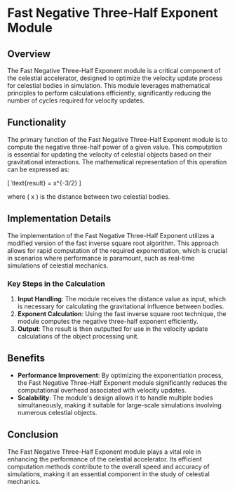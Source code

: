 # Fast Negative Three-Half Exponent Module

## Overview

The Fast Negative Three-Half Exponent module is a critical component of the celestial accelerator, designed to optimize the velocity update process for celestial bodies in simulation. This module leverages mathematical principles to perform calculations efficiently, significantly reducing the number of cycles required for velocity updates.

## Functionality

The primary function of the Fast Negative Three-Half Exponent module is to compute the negative three-half power of a given value. This computation is essential for updating the velocity of celestial objects based on their gravitational interactions. The mathematical representation of this operation can be expressed as:

\[ \text{result} = x^{-3/2} \]

where \( x \) is the distance between two celestial bodies.

## Implementation Details

The implementation of the Fast Negative Three-Half Exponent utilizes a modified version of the fast inverse square root algorithm. This approach allows for rapid computation of the required exponentiation, which is crucial in scenarios where performance is paramount, such as real-time simulations of celestial mechanics.

### Key Steps in the Calculation

1. **Input Handling**: The module receives the distance value as input, which is necessary for calculating the gravitational influence between bodies.
2. **Exponent Calculation**: Using the fast inverse square root technique, the module computes the negative three-half exponent efficiently.
3. **Output**: The result is then outputted for use in the velocity update calculations of the object processing unit.

## Benefits

- **Performance Improvement**: By optimizing the exponentiation process, the Fast Negative Three-Half Exponent module significantly reduces the computational overhead associated with velocity updates.
- **Scalability**: The module's design allows it to handle multiple bodies simultaneously, making it suitable for large-scale simulations involving numerous celestial objects.

## Conclusion

The Fast Negative Three-Half Exponent module plays a vital role in enhancing the performance of the celestial accelerator. Its efficient computation methods contribute to the overall speed and accuracy of simulations, making it an essential component in the study of celestial mechanics.